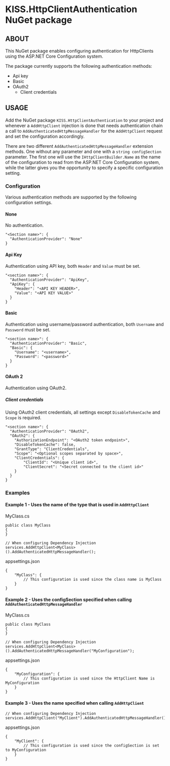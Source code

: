 # KISS.HttpClientAuthentication NuGet package

## ABOUT

This NuGet package enables configuring authentication for HttpClients using the ASP.NET Core Configuration 
system.

The package currently supports the following authentication methods:
- Api key
- Basic
- OAuth2
  - Client credentials

## USAGE

Add the NuGet package `KISS.HttpClientAuthentication` to your project and whenever a 
`AddHttpClient` injection is done that needs authentication chain a call to 
`AddAuthenticatedHttpMessageHandler` for the `AddHttpClient` request and set the configuration accordingly.

There are two different `AddAuthenticatedHttpMessageHandler` extension methods. One without any parameter
and one with a `string configSection` parameter. The first one will use the `IHttpClientBuilder.Name`
as the name of the configuration to read from the ASP.NET Core Configuration system, while the latter gives
you the opportunity to specify a specific configuration setting.

### Configuration

Various authentication methods are supported by the following configuration settings.

#### None

No authentication.

```
"<Section name>": {
  "AuthenticationProvider": "None"
}
```

#### Api Key

Authentication using API key, both `Header` and `Value` must be set.

```
"<section name>": {
  "AuthenticationProvider": "ApiKey",
  "ApiKey": {
    "Header": "<API KEY HEADER>",
    "Value": "<API KEY VALUE>"
  }
}
```

#### Basic

Authentication using username/password authentication, both `Username` and `Password` must be set.

```
"<section name>": {
  "AuthenticationProvider": "Basic",
  "Basic": {
    "Username": "<username>",
    "Password": "<password>"
  }
}
```

#### OAuth 2

Authentication using OAuth2.

##### Client credentials

Using OAuth2 client credentials, all settings except `DisableTokenCache` and `Scope` is required.

```
"<section name>": {
  "AuthenticationProvider": "OAuth2",
  "OAuth2": {
    "AuthorizationEndpoint": "<OAuth2 token endpoint>",
    "DisableTokenCache": false,
    "GrantType": "ClientCredentials",
    "Scope": "<Optional scopes separated by space>",
    "ClientCredentials": {
        "ClientId": "<Unique client id>",
        "ClientSecret": "<Secret connected to the client id>"
    }
  }
}
```


### Examples

#### Example 1 - Uses the name of the type that is used in `AddHttpClient`

MyClass.cs
```
public class MyClass
{
}
```

```
// When configuring Dependency Injection
services.AddHttpClient<MyClass>().AddAuthenticatedHttpMessageHandler();
```

appsettings.json
```
{
    "MyClass": {
        // This configuration is used since the class name is MyClass
    }
}
```

#### Example 2 - Uses the configSection specified when calling `AddAuthenticatedHttpMessageHandler`

MyClass.cs
```
public class MyClass
{
}
```
```
// When configuring Dependency Injection
services.AddHttpClient<MyClass>().AddAuthenticatedHttpMessageHandler("MyConfiguration");
```

appsettings.json
```
{
    "MyConfiguration": {
        // This configuration is used since the HttpClient Name is MyConfiguration
    }
}
```

#### Example 3 - Uses the name specified when calling `AddHttpClient`

```
// When configuring Dependency Injection
services.AddHttpClient("MyClient").AddAuthenticatedHttpMessageHandler();
```

appsettings.json
```
{
    "MyClient": {
        // This configuration is used since the configSection is set to MyConfiguration
    }
}
```
